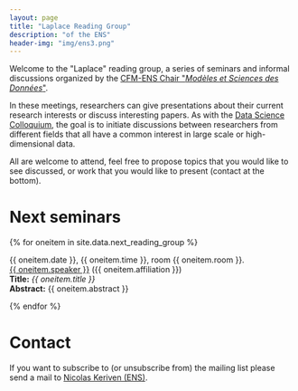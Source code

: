 ```yaml
---
layout: page
title: "Laplace Reading Group"
description: "of the ENS"
header-img: "img/ens3.png"
---
```


Welcome to the "Laplace" reading group, a series of seminars and informal discussions organized by the [CFM-ENS
Chair "_Modèles et Sciences des Données_"](https://data-ens.github.io).

In these meetings, researchers can give presentations about their current research interests or discuss interesting papers. As with the [Data Science Colloquium](https://data-ens.github.io/seminar), the goal is to initiate discussions between researchers from different fields that all have a common interest in large scale or high-dimensional data.

All are welcome to attend, feel free to propose topics that you would like to see discussed, or work that you would like to present (contact at the bottom).



Next seminars
===================


{% for oneitem in site.data.next_reading_group %}
<p>
  {{ oneitem.date }}, {{ oneitem.time }}, room {{ oneitem.room }}.<br/>
  <a href="{{ oneitem.url }}">{{ oneitem.speaker }}</a>  ({{ oneitem.affiliation }})<br/>
  <b>Title:</b> <i>{{ oneitem.title }}</i><br/>
  <b>Abstract:</b> {{ oneitem.abstract }}
  </p>
{% endfor %}


Contact
===================


If you want to subscribe to (or unsubscribe from) the mailing list please send a mail to [Nicolas Keriven (ENS)](mailto:nicolas.keriven@ens.fr).
